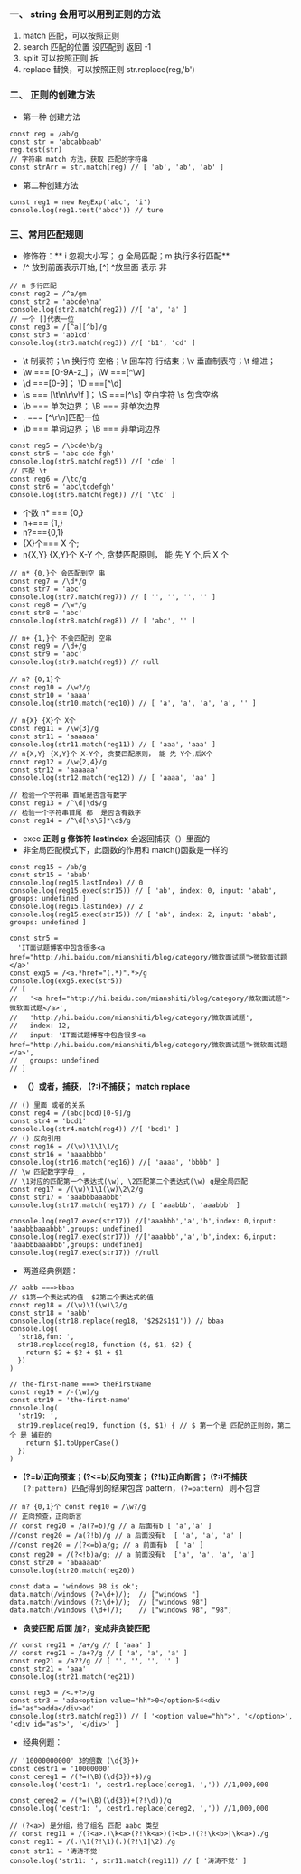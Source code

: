 ### 一、 string 会用可以用到正则的方法

1. match 匹配，可以按照正则
2. search 匹配的位置 没匹配到 返回 -1
3. split 可以按照正则 拆
4. replace 替换，可以按照正则 str.replace(reg,'b')

### 二、 正则的创建方法

- 第一种 创建方法

```
const reg = /ab/g
const str = 'abcabbaab'
reg.test(str)
// 字符串 match 方法，获取 匹配的字符串
const strArr = str.match(reg) // [ 'ab', 'ab', 'ab' ]
```

- 第二种创建方法

```
const reg1 = new RegExp('abc', 'i')
console.log(reg1.test('abcd')) // ture
```

### 三、常用匹配规则

- 修饰符：** i 忽视大小写； g 全局匹配；m 执行多行匹配**
- /^ 放到前面表示开始, [^] ^放里面 表示 非

```
// m 多行匹配
const reg2 = /^a/gm
const str2 = 'abcde\na'
console.log(str2.match(reg2)) //[ 'a', 'a' ]
// 一个 []代表一位
const reg3 = /[^a][^b]/g
const str3 = 'ab1cd'
console.log(str3.match(reg3)) //[ 'b1', 'cd' ]
```

- \t 制表符；\n 换行符 空格；\r 回车符 行结束；\v 垂直制表符；\t 缩进；
- \w === [0-9A-z_]； \W ===[^\w]
- \d ===[0-9]； \D ===[^\d]
- \s === [\t\n\r\v\f ]； \S ===[^\s] 空白字符 \s 包含空格
- \b === 单次边界； \B === 非单次边界
- . === [^\r\n]匹配一位
- \b === 单词边界； \B === 非单词边界

```
const reg5 = /\bcde\b/g
const str5 = 'abc cde fgh'
console.log(str5.match(reg5)) //[ 'cde' ]
// 匹配 \t
const reg6 = /\tc/g
const str6 = 'abc\tcdefgh'
console.log(str6.match(reg6)) //[ '\tc' ]
```

- 个数 n\* === {0,}
- n+=== {1,}
- n?==={0,1}
- {X}个=== X 个;
- n{X,Y} {X,Y}个 X-Y 个, 贪婪匹配原则， 能 先 Y 个,后 X 个

```
// n* {0,}个 会匹配到空 串
const reg7 = /\d*/g
const str7 = 'abc'
console.log(str7.match(reg7)) // [ '', '', '', '' ]
const reg8 = /\w*/g
const str8 = 'abc'
console.log(str8.match(reg8)) // [ 'abc', '' ]

// n+ {1,}个 不会匹配到 空串
const reg9 = /\d+/g
const str9 = 'abc'
console.log(str9.match(reg9)) // null

// n? {0,1}个
const reg10 = /\w?/g
const str10 = 'aaaa'
console.log(str10.match(reg10)) // [ 'a', 'a', 'a', 'a', '' ]

// n{X} {X}个 X个
const reg11 = /\w{3}/g
const str11 = 'aaaaaa'
console.log(str11.match(reg11)) // [ 'aaa', 'aaa' ]
// n{X,Y} {X,Y}个 X-Y个, 贪婪匹配原则， 能 先 Y个,后X个
const reg12 = /\w{2,4}/g
const str12 = 'aaaaaa'
console.log(str12.match(reg12)) // [ 'aaaa', 'aa' ]

// 检验一个字符串 首尾是否含有数字
const reg13 = /^\d|\d$/g
// 检验一个字符串首尾 都  是否含有数字
const reg14 = /^\d[\s\S]*\d$/g
```

- exec **正则 g 修饰符 lastIndex** 会返回捕获（）里面的
- 非全局匹配模式下，此函数的作用和 match()函数是一样的

```
const reg15 = /ab/g
const str15 = 'abab'
console.log(reg15.lastIndex) // 0
console.log(reg15.exec(str15)) // [ 'ab', index: 0, input: 'abab', groups: undefined ]
console.log(reg15.lastIndex) // 2
console.log(reg15.exec(str15)) // [ 'ab', index: 2, input: 'abab', groups: undefined ]

const str5 =
  'IT面试题博客中包含很多<a href="http://hi.baidu.com/mianshiti/blog/category/微软面试题">微软面试题</a>'
const exg5 = /<a.*href="(.*)".*>/g
console.log(exg5.exec(str5))
// [
//   '<a href="http://hi.baidu.com/mianshiti/blog/category/微软面试题">微软面试题</a>',
//   'http://hi.baidu.com/mianshiti/blog/category/微软面试题',
//   index: 12,
//   input: 'IT面试题博客中包含很多<a href="http://hi.baidu.com/mianshiti/blog/category/微软面试题">微软面试题</a>',
//   groups: undefined
// ]
```

- **（）或者，捕获， (?:)不捕获；** **match replace**

```
// () 里面 或者的关系
const reg4 = /(abc|bcd)[0-9]/g
const str4 = 'bcd1'
console.log(str4.match(reg4)) //[ 'bcd1' ]
// () 反向引用
const reg16 = /(\w)\1\1\1/g
const str16 = 'aaaabbbb'
console.log(str16.match(reg16)) //[ 'aaaa', 'bbbb' ]
// \w 匹配数字字母_ ，
// \1对应的匹配第一个表达式(\w), \2匹配第二个表达式(\w) g是全局匹配
const reg17 = /(\w)\1\1(\w)\2\2/g
const str17 = 'aaabbbaaabbb'
console.log(str17.match(reg17)) // [ 'aaabbb', 'aaabbb' ]

console.log(reg17.exec(str17)) //['aaabbb','a','b',index: 0,input: 'aaabbbaaabbb',groups: undefined]
console.log(reg17.exec(str17)) //['aaabbb','a','b',index: 6,input: 'aaabbbaaabbb',groups: undefined]
console.log(reg17.exec(str17)) //null
```

- 两道经典例题：

```
// aabb ===>bbaa
// $1第一个表达式的值  $2第二个表达式的值
const reg18 = /(\w)\1(\w)\2/g
const str18 = 'aabb'
console.log(str18.replace(reg18, '$2$2$1$1')) // bbaa
console.log(
  'str18,fun: ',
  str18.replace(reg18, function ($, $1, $2) {
    return $2 + $2 + $1 + $1
  })
)

// the-first-name ===> theFirstName
const reg19 = /-(\w)/g
const str19 = 'the-first-name'
console.log(
  'str19: ',
  str19.replace(reg19, function ($, $1) { // $ 第一个是 匹配的正则的，第二个 是 捕获的
    return $1.toUpperCase()
  })
)
```

- **(?=b)正向预查；(?<=b)反向预查； (?!b)正向断言； (?:)不捕获**
  `(?:pattern)`  匹配得到的结果包含 pattern，`(?=pattern)`  则不包含

```
// n? {0,1}个 const reg10 = /\w?/g
// 正向预查，正向断言
// const reg20 = /a(?=b)/g // a 后面有b [ 'a','a' ]
//const reg20 = /a(?!b)/g // a 后面没有b  [ 'a', 'a', 'a' ]
//const reg20 = /(?<=b)a/g; // a 前面有b  [ 'a' ]
const reg20 = /(?<!b)a/g; // a 前面没有b  ['a', 'a', 'a', 'a']
const str20 = 'abaaaab'
console.log(str20.match(reg20))

const data = 'windows 98 is ok';
data.match(/windows (?=\d+)/);  // ["windows "]
data.match(/windows (?:\d+)/);  // ["windows 98"]
data.match(/windows (\d+)/);    // ["windows 98", "98"]
```

- **贪婪匹配 后面 加?，变成非贪婪匹配**

```
// const reg21 = /a+/g // [ 'aaa' ]
// const reg21 = /a+?/g // [ 'a', 'a', 'a' ]
const reg21 = /a??/g // [ '', '', '', '' ]
const str21 = 'aaa'
console.log(str21.match(reg21))

const reg3 = /<.+?>/g
const str3 = 'ada<option value="hh">0</option>54<div id="as">adda</div>ad'
console.log(str3.match(reg3)) // [ '<option value="hh">', '</option>', '<div id="as">', '</div>' ]
```

- 经典例题：

```
// '10000000000' 3的倍数 (\d{3})+
const cestr1 = '10000000'
const cereg1 = /(?=(\B)(\d{3})+$)/g
console.log('cestr1: ', cestr1.replace(cereg1, ',')) //1,000,000

const cereg2 = /(?=(\B)(\d{3})+(?!\d))/g
console.log('cestr1: ', cestr1.replace(cereg2, ',')) //1,000,000

// (?<a>) 是分组，给了组名 匹配 aabc 类型
// const reg11 = /(?<a>.)\k<a>(?!\k<a>)(?<b>.)(?!\k<b>|\k<a>)./g
const reg11 = /(.)\1(?!\1)(.)(?!\1|\2)./g
const str11 = '涛涛不觉'
console.log('str11: ', str11.match(reg11)) // [ '涛涛不觉' ]
```
